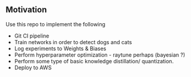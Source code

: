 ## Motivation
Use this repo to implement the following
* Git CI pipeline
* Train networks in order to detect dogs and cats
* Log experiments to Weights & Biases
* Perform hyperparameter optimization - raytune perhaps (bayesian ?)
* Perform some type of basic knowledge distillation/ quantization.
* Deploy to AWS

